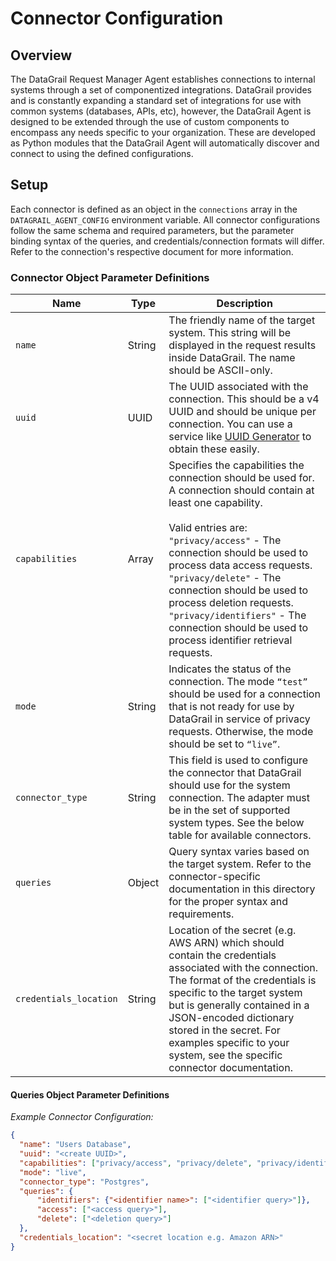 # Connector Configuration

## Overview

The DataGrail Request Manager Agent establishes connections to internal systems through a set of componentized integrations. DataGrail provides and is constantly expanding a standard set of integrations for use with common systems (databases, APIs, etc), however, the DataGrail Agent is designed to be extended through the use of custom components to encompass any needs specific to your organization. These are developed as Python modules that the DataGrail Agent will automatically discover and connect to using the defined configurations.

## Setup

Each connector is defined as an object in the `connections` array in the `DATAGRAIL_AGENT_CONFIG` environment variable. All connector configurations follow the same schema and required parameters, but the parameter binding syntax of the queries, and credentials/connection formats will differ. Refer to the connection's respective document for more information.

### Connector Object Parameter Definitions

| Name                   | Type   | Description                                                                                                                                                                                                                                                                                                                                                                                                                                        |
|------------------------|--------|----------------------------------------------------------------------------------------------------------------------------------------------------------------------------------------------------------------------------------------------------------------------------------------------------------------------------------------------------------------------------------------------------------------------------------------------------|
| `name`                 | String | The friendly name of the target system. This string will be displayed in the request results inside DataGrail. The name should be ASCII-only.                                                                                                                                                                                                                                                                                                      |
| `uuid`                 | UUID   | The UUID associated with the connection. This should be a v4 UUID and should be unique per connection. You can use a service like [UUID Generator](https://www.uuidgenerator.net/) to obtain these easily.                                                                                                                                                                                                                                         |
| `capabilities`         | Array  | Specifies the capabilities the connection should be used for. A connection should contain at least one capability. <br /><br />  Valid entries are: <br />  `"privacy/access"` - The connection should be used to process data access requests. <br />  `"privacy/delete"` - The connection should be used to process deletion requests. <br />  `"privacy/identifiers"` - The connection should be used to process identifier retrieval requests. |
| `mode`                 | String | Indicates the status of the connection. The mode `“test”` should be used for a connection that is not ready for use by DataGrail in service of privacy requests. Otherwise, the mode should be set to `“live”`.                                                                                                                                                                                                                                    |
| `connector_type`       | String | This field is used to configure the connector that DataGrail should use for the system connection. The adapter must be in the set of supported system types. See the below table for available connectors.                                                                                                                                                                                                                                         |
| `queries`              | Object | Query syntax varies based on the target system. Refer to the connector-specific documentation in this directory for the proper syntax and requirements.                                                                                                                                                                                                                                                                                            |
| `credentials_location` | String | Location of the secret (e.g. AWS ARN) which should contain the credentials associated with the connection. The format of the credentials is specific to the target system but is generally contained in a JSON-encoded dictionary stored in the secret. For examples specific to your system, see the specific connector documentation.                                                                                                            |

#### Queries Object Parameter Definitions



_Example Connector Configuration:_
```json
{
  "name": "Users Database",
  "uuid": "<create UUID>",
  "capabilities": ["privacy/access", "privacy/delete", "privacy/identifiers"],
  "mode": "live",
  "connector_type": "Postgres",
  "queries": {
      "identifiers": {"<identifier name>": ["<identifier query>"]},
      "access": ["<access query>"],
      "delete": ["<deletion query>"]
  },
  "credentials_location": "<secret location e.g. Amazon ARN>"
}
```
